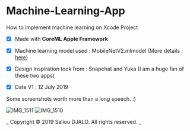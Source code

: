 # Machine-Learning-App
How to implement machine learning on Xcode Project

- [x] Made with **CoreML Apple Framework**
- [x] Machine learning model used : MobileNetV2.mlmodel (More details : [here](https://developer.apple.com/machine-learning/models/))
- [x] Design Inspiration took from : Snapchat and Yuka (I am a huge fan of these two apps)
- [x] Date V1 : 12 July 2019


Some screenshots worth more than a long speech. :)

![IMG_1511](https://user-images.githubusercontent.com/46055179/61126440-775f0180-a4bd-11e9-8caf-c3ccbb20b81a.PNG)
![IMG_1510](https://user-images.githubusercontent.com/46055179/61126438-775f0180-a4bd-11e9-953c-589cfacbd040.PNG)

_ Copyright © 2019 Saliou DJALO. All rights reserved. _
